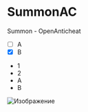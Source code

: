 # SummonAC
Summon - OpenAnticheat

- [ ] A
- [X] B

- 1
- 2
- A
- B

![Изображение](https://upload.wikimedia.org/wikipedia/commons/thumb/4/48/Markdown-mark.svg/1920px-Markdown-mark.svg.png "Логотип Markdown")
